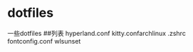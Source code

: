 # dotfiles
一些dotfiles
##列表
    hyperland.conf
    kitty.confarchlinux 
    .zshrc
    fontconfig.conf
    wlsunset

